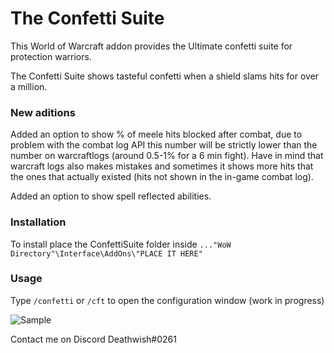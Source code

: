 # The Confetti Suite

This World of Warcraft addon provides the Ultimate confetti suite for protection warriors.

The Confetti Suite shows tasteful confetti when a shield slams hits for over a million.

### New aditions

Added an option to show % of meele hits blocked after combat, due to problem with the combat log API this number will be strictly lower than the number on warcraftlogs (around 0.5-1% for a 6 min fight). Have in mind that warcraft logs also makes mistakes and sometimes it shows more hits that the ones that actually existed (hits not shown in the in-game combat log).

Added an option to show spell reflected abilities.

### Installation

To install place the ConfettiSuite folder inside 
`..."WoW Directory"\Interface\AddOns\"PLACE IT HERE"`

### Usage

Type `/confetti` or `/cft` to open the configuration window (work in progress)

![Sample](http://i.imgur.com/qZIiyOm.jpg)
<!-- http://imgur.com/a/MUtRs -->
Contact me on Discord Deathwish#0261
